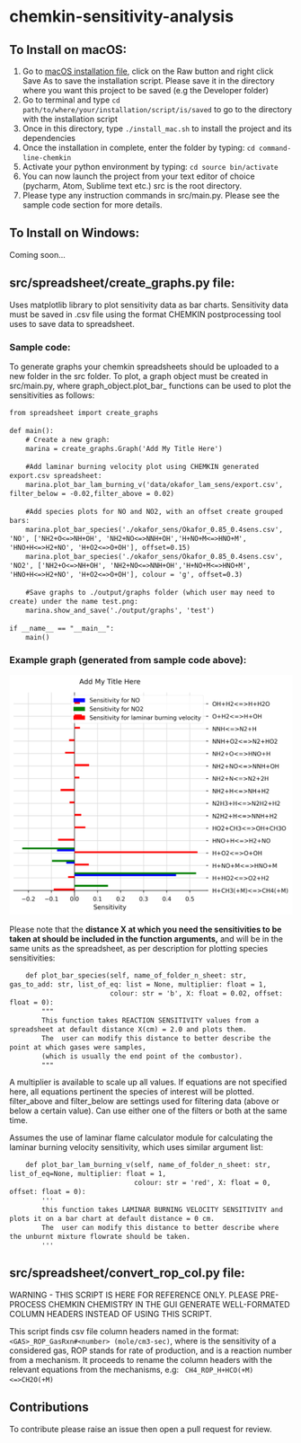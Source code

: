 # chemkin-sensitivity-analysis

## To Install on macOS:
1. Go to [macOS installation file](https://github.com/marina8888/chemkin-sensitivity-analysis/blob/master/src/install_files/macos_install.sh), click on the Raw button and right click Save As to save the installation script. Please save it in the directory where you want this project to be saved (e.g the Developer folder)
2. Go to terminal and type `cd path/to/where/your/installation/script/is/saved` to go to the directory with the installation script
3. Once in this directory, type `./install_mac.sh` to install the project and its dependencies 
4. Once the installation in complete, enter the folder by typing: `cd command-line-chemkin`
5. Activate your python environment by typing: `cd source bin/activate`
6. You can now launch the project from your text editor of choice (pycharm, Atom, Sublime text etc.) src is the root directory.
7. Please type any instruction commands in src/main.py. Please see the sample code section for more details.

## To Install on Windows:
Coming soon...


## src/spreadsheet/create_graphs.py file:
Uses matplotlib library to plot sensitivity data as bar charts. Sensitivity data must be saved in .csv file using the format CHEMKIN postprocessing tool uses to save data to spreadsheet.


### Sample code: 
To generate graphs your chemkin spreadsheets should be uploaded to a new folder in the src folder. To plot, a graph object must be created in src/main.py, where graph_object.plot_bar_ functions can be used to plot the sensitivities as follows:
```
from spreadsheet import create_graphs

def main():
    # Create a new graph:
    marina = create_graphs.Graph('Add My Title Here')

    #Add laminar burning velocity plot using CHEMKIN generated export.csv spreadsheet:
    marina.plot_bar_lam_burning_v('data/okafor_lam_sens/export.csv', filter_below = -0.02,filter_above = 0.02)

    #Add species plots for NO and NO2, with an offset create grouped bars:
    marina.plot_bar_species('./okafor_sens/Okafor_0.85_0.4sens.csv', 'NO', ['NH2+O<=>NH+OH', 'NH2+NO<=>NNH+OH','H+NO+M<=>HNO+M', 'HNO+H<=>H2+NO', 'H+O2<=>O+OH'], offset=0.15)
    marina.plot_bar_species('./okafor_sens/Okafor_0.85_0.4sens.csv', 'NO2', ['NH2+O<=>NH+OH', 'NH2+NO<=>NNH+OH','H+NO+M<=>HNO+M', 'HNO+H<=>H2+NO', 'H+O2<=>O+OH'], colour = 'g', offset=0.3)
    
    #Save graphs to ./output/graphs folder (which user may need to create) under the name test.png:
    marina.show_and_save('./output/graphs', 'test')

if __name__ == "__main__":
    main()
```

### Example graph (generated from sample code above):

![Sample code graph](src/website_images/test.png)

Please note that the __distance X at which you need the sensitivities to be taken at should be included in the function arguments,__ and will be in the same units as the spreadsheet, as per description for plotting species sensitivities: 

```
    def plot_bar_species(self, name_of_folder_n_sheet: str, gas_to_add: str, list_of_eq: list = None, multiplier: float = 1,
                         colour: str = 'b', X: float = 0.02, offset: float = 0):
        """
        This function takes REACTION SENSITIVITY values from a spreadsheet at default distance X(cm) = 2.0 and plots them.
        The  user can modify this distance to better describe the point at which gases were samples,
        (which is usually the end point of the combustor).
        """
```
A multiplier is available to scale up all values. If equations are not specified here, all equations pertinent the species of interest will be plotted. filter_above and filter_below are settings used for filtering data (above or below a certain value). Can use either one of the filters or both at the same time. 


Assumes the use of laminar flame calculator module for calculating the laminar burning velocity sensitivity, which uses similar argument list: 
```
    def plot_bar_lam_burning_v(self, name_of_folder_n_sheet: str, list_of_eq=None, multiplier: float = 1,
                               colour: str = 'red', X: float = 0, offset: float = 0):
        '''
        this function takes LAMINAR BURNING VELOCITY SENSITIVITY and plots it on a bar chart at default distance = 0 cm.
        The  user can modify this distance to better describe where the unburnt mixture flowrate should be taken.
        '''
```

## src/spreadsheet/convert_rop_col.py file:
WARNING - THIS SCRIPT IS HERE FOR REFERENCE ONLY. PLEASE PRE-PROCESS CHEMKIN CHEMISTRY IN THE GUI GENERATE WELL-FORMATED COLUMN HEADERS INSTEAD OF USING THIS SCRIPT. 

This script finds csv file column headers named in the format: `<GAS>_ROP_GasRxn#<number> (mole/cm3-sec)`, where <GAS> is the sensitivity of a considered gas, ROP stands for rate of production, and <number> is a reaction number from a mechanism. 
  It proceeds to rename the column headers with the relevant equations from the mechanisms, e.g: 
  ` CH4_ROP_H+HCO(+M)<=>CH2O(+M)`
    
## Contributions
To contribute please raise an issue then open a pull request for review. 
